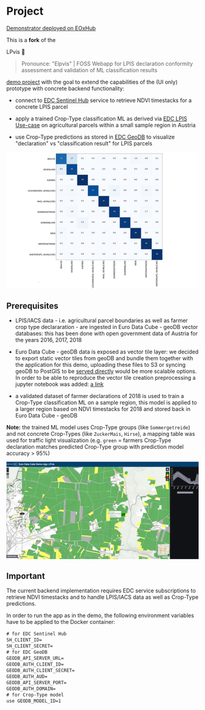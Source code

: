 # Project

[Demonstrator deployed on EOxHub](https://lpvis-0652eab6-e5d0-11e9-a359-2a2ae2dbcce4.edc.hub.eox.at)

This is a **fork** of the 

LPvis 🕺
> Pronounce: "Elpvis" | FOSS Webapp for LPIS declaration conformity assessment and validation of ML classification results

[demo project](https://github.com/EOX-A/LPvis) with the goal to extend the capabilities of the (UI only) prototype with concrete backend functionality:

- connect to [EDC Sentinel Hub](https://eurodatacube.com/marketplace?group=Euro%20Data%20Cube) service to retrieve NDVI timestacks for a concrete LPIS parcel

- apply a trained Crop-Type classification ML as derived via [EDC LPIS Use-case](https://eurodatacube.com/marketplace/notebooks/contributions/EDC_Usecase-LPIS_Crop-Type-Classification.ipynb) on agricultural parcels within a small sample region in Austria

- use Crop-Type predictions as stored in [EDC GeoDB](https://eurodatacube.com/marketplace/services/eurodatacube-geodb) to visualize "declaration" vs "classification result" for LPIS parcels

![Confusion Matrix](media/confusion_matrix.jpg)

## Prerequisites

- LPIS/IACS data - i.e. agricultural parcel boundaries as well as farmer crop type declararation - are ingested in Euro Data Cube - geoDB vector databases: this has been done with open government data of Austria for the years 2016, 2017, 2018

- Euro Data Cube - geoDB data is exposed as vector tile layer: we decided to export static vector tiles from geoDB and bundle them together with the application for this demo, uploading these files to S3 or syncing geoDB to PostGIS to be [served directly](https://info.crunchydata.com/blog/dynamic-vector-tiles-from-postgis) would be more scalable options. In order to be able to reproduce the vector tile creation preprocessing a jupyter notebook was added: [a link](https://github.com/eurodatacube/LPvis/blob/master/geodata/create_vector_tiles.ipynb)

- a validated dataset of farmer declarations of 2018 is used to train a Crop-Type classification ML on a sample region, this model is applied to a larger region based on NDVI timestacks for 2018 and stored back in Euro Data Cube - geoDB

**Note:** the trained ML model uses Crop-Type groups (like `Sommergetreide`) and not concrete Crop-Types (like `ZuckerMais`, `Hirse`), a mapping table was used for traffic light visualization (e.g. `green` = farmers Crop-Type declaration matches predicted Crop-Type group with prediction model accuracy > 95%)

![Overview](media/lpvis.jpg)

## Important

The current backend implementation requires EDC service subscriptions to retrieve NDVI timestacks and to handle LPIS/IACS data as well as Crop-Type predictions.

In order to run the app as in the demo, the following environment variables have to be applied to the Docker container:
```
# for EDC Sentinel Hub
SH_CLIENT_ID=
SH_CLIENT_SECRET=
# for EDC GeoDB
GEODB_API_SERVER_URL=
GEODB_AUTH_CLIENT_ID=
GEODB_AUTH_CLIENT_SECRET=
GEODB_AUTH_AUD=
GEODB_API_SERVER_PORT=
GEODB_AUTH_DOMAIN=
# for Crop-Type model
use GEODB_MODEL_ID=1
```
